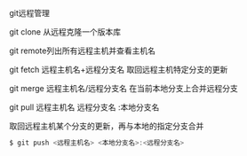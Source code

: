 git远程管理

git clone 从远程克隆一个版本库

git remote列出所有远程主机并查看主机名

git fetch 远程主机名+远程分支名 取回远程主机特定分支的更新

git merge 远程主机名/远程分支名 在当前本地分支上合并远程分支

git pull 远程主机名 远程分支名 :本地分支名

取回远程主机某个分支的更新，再与本地的指定分支合并

```javascript
$ git push <远程主机名> <本地分支名>:<远程分支名>
```

